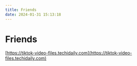 ```yaml
---
title: Friends
date: 2024-01-31 15:13:18
---
```


# Friends

[https://tiktok-video-files.techidaily.com](https://tiktok-video-files.techidaily.com)